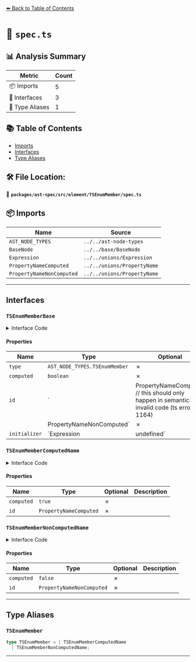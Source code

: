 [⬅️ Back to Table of Contents](../../../../../index.md)

# 📄 `spec.ts`

## 📊 Analysis Summary

| Metric | Count |
|--------|-------|
| 📦 Imports | 5 |
| 📐 Interfaces | 3 |
| 📑 Type Aliases | 1 |

## 📚 Table of Contents

- [Imports](#imports)
- [Interfaces](#interfaces)
- [Type Aliases](#type-aliases)

## 🛠️ File Location:
📂 **`packages/ast-spec/src/element/TSEnumMember/spec.ts`**

## 📦 Imports

| Name | Source |
|------|--------|
| `AST_NODE_TYPES` | `../../ast-node-types` |
| `BaseNode` | `../../base/BaseNode` |
| `Expression` | `../../unions/Expression` |
| `PropertyNameComputed` | `../../unions/PropertyName` |
| `PropertyNameNonComputed` | `../../unions/PropertyName` |


---

## Interfaces

### `TSEnumMemberBase`

<details><summary>Interface Code</summary>

```ts
interface TSEnumMemberBase extends BaseNode {
  type: AST_NODE_TYPES.TSEnumMember;
  computed: boolean;
  id:
    | PropertyNameComputed // this should only happen in semantically invalid code (ts error 1164)
    | PropertyNameNonComputed;
  initializer: Expression | undefined;
}
```
</details>

#### Properties

| Name | Type | Optional | Description |
|------|------|----------|-------------|
| `type` | `AST_NODE_TYPES.TSEnumMember` | ✗ |  |
| `computed` | `boolean` | ✗ |  |
| `id` | `| PropertyNameComputed // this should only happen in semantically invalid code (ts error 1164)
    | PropertyNameNonComputed` | ✗ |  |
| `initializer` | `Expression | undefined` | ✗ |  |

### `TSEnumMemberComputedName`

<details><summary>Interface Code</summary>

```ts
export interface TSEnumMemberComputedName extends TSEnumMemberBase {
  computed: true;
  id: PropertyNameComputed;
}
```
</details>

#### Properties

| Name | Type | Optional | Description |
|------|------|----------|-------------|
| `computed` | `true` | ✗ |  |
| `id` | `PropertyNameComputed` | ✗ |  |

### `TSEnumMemberNonComputedName`

<details><summary>Interface Code</summary>

```ts
export interface TSEnumMemberNonComputedName extends TSEnumMemberBase {
  computed: false;
  id: PropertyNameNonComputed;
}
```
</details>

#### Properties

| Name | Type | Optional | Description |
|------|------|----------|-------------|
| `computed` | `false` | ✗ |  |
| `id` | `PropertyNameNonComputed` | ✗ |  |


---

## Type Aliases

### `TSEnumMember`

```ts
type TSEnumMember = | TSEnumMemberComputedName
  | TSEnumMemberNonComputedName;
```


---